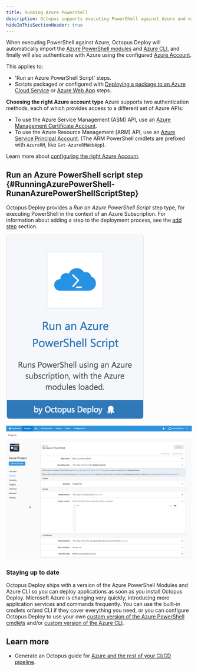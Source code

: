 ```yaml
---
title: Running Azure PowerShell
description: Octopus supports executing PowerShell against Azure and will automatically import the Azure PowerShell modules.
hideInThisSectionHeader: true
---
```


When executing PowerShell against Azure, Octopus Deploy will automatically import the [Azure PowerShell modules](https://docs.microsoft.com/powershell/azure/overview) and [Azure CLI](https://docs.microsoft.com/cli/azure/), and finally will also authenticate with Azure using the configured [Azure Account](/docs/infrastructure/deployment-targets/azure/index.md).

This applies to:

- 'Run an Azure PowerShell Script' steps.
- Scripts packaged or configured with [Deploying a package to an Azure Cloud Service](/docs/deployments/azure/cloud-services/index.md) or [Azure Web App](/docs/deployments/azure/deploying-a-package-to-an-azure-web-app/index.md) steps.

**Choosing the right Azure account type**
Azure supports two authentication methods, each of which provides access to a different set of Azure APIs:

- To use the Azure Service Management (ASM) API, use an [Azure Management Certificate Account](/docs/infrastructure/deployment-targets/azure/index.md#azure-management-certificate).
- To use the Azure Resource Management (ARM) API, use an [Azure Service Principal Account](/docs/infrastructure/deployment-targets/azure/index.md#azure-service-principal). (The ARM PowerShell cmdlets are prefixed with `AzureRM`, like `Get-AzureRMWebApp`).

Learn more about [configuring the right Azure Account](/docs/infrastructure/deployment-targets/azure/index.md).

## Run an Azure PowerShell script step {#RunningAzurePowerShell-RunanAzurePowerShellScriptStep}

Octopus Deploy provides a *Run an Azure PowerShell Script* step type, for executing PowerShell in the context of an Azure Subscription. For information about adding a step to the deployment process, see the [add step](/docs/projects/steps/index.md) section.

![](5865912.png "width=170")

![](azure-new-powershell-script-step.png "width=500")

### Staying up to date

Octopus Deploy ships with a version of the Azure PowerShell Modules and Azure CLI so you can deploy applications as soon as you install Octopus Deploy. Microsoft Azure is changing very quickly, introducing more application services and commands frequently. You can use the built-in cmdlets or/and CLI if they cover everything you need, or you can configure Octopus Deploy to use your own [custom version of the Azure PowerShell cmdlets](configuring-the-version-of-the-azure-powershell-modules.md) and/or [custom version of the Azure CLI](configuring-the-version-of-the-azure-cli.md).

## Learn more

- Generate an Octopus guide for [Azure and the rest of your CI/CD pipeline](https://octopus.com/docs/guides?destination=Azure%20websites).
